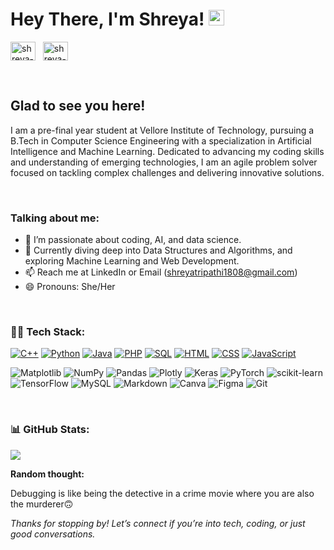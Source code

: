 # Hey There, I'm Shreya! <img src="https://media.giphy.com/media/hvRJCLFzcasrR4ia7z/giphy.gif" width="25px">
<a href="https://www.linkedin.com/in/shreyatripathi863/" target="_blank"><img align="center" src="https://raw.githubusercontent.com/rahuldkjain/github-profile-readme-generator/master/src/images/icons/Social/linked-in-alt.svg" alt="shreya-tripathi" height="30" width="40" /></a>
&nbsp;
<a href="https://www.instagram.com/idrc.wtevr/" target="_blank"><img align="center" src="https://raw.githubusercontent.com/rahuldkjain/github-profile-readme-generator/master/src/images/icons/Social/instagram.svg" alt="shreya-tripathi" height="30" width="40" /></a>
&nbsp;

<br/>

## Glad to see you here!
I am a pre-final year student at Vellore Institute of Technology, pursuing a B.Tech in Computer Science Engineering with a specialization in Artificial Intelligence and Machine Learning. Dedicated to advancing my coding skills and understanding of emerging technologies, I am an agile problem solver focused on tackling complex challenges and delivering innovative solutions.

<br/>

### Talking about me:

- 👀 I’m passionate about coding, AI, and data science.
- 🌱 Currently diving deep into Data Structures and Algorithms, and exploring Machine Learning and Web Development.
- 📫 Reach me at LinkedIn or Email ([shreyatripathi1808@gmail.com](mailto:shreyatripathi1808@gmail.com))
- 😄 Pronouns: She/Her

<br/>

### 👩‍💻 Tech Stack:
<p>
    <a href="#"><img alt="C++" src="https://custom-icon-badges.herokuapp.com/badge/C++-9C033A.svg?logo=cpp2&logoColor=white"></a>
    <a href="#"><img alt="Python" src="https://img.shields.io/badge/Python-14354C.svg?logo=python&logoColor=white"></a>
    <a href="#"><img alt="Java" src="https://img.shields.io/badge/Java-007396.svg?logo=java&logoColor=white"></a>
    <a href="#"><img alt="PHP" src="https://img.shields.io/badge/PHP-777BB4.svg?logo=php&logoColor=white"></a>
    <a href="#"><img alt="SQL" src="https://custom-icon-badges.herokuapp.com/badge/SQL-025E8C.svg?logo=database&logoColor=white"></a>
    <a href="#"><img alt="HTML" src="https://img.shields.io/badge/HTML-E34F26.svg?logo=html5&logoColor=white"></a>
    <a href="#"><img alt="CSS" src="https://img.shields.io/badge/CSS-1572B6.svg?logo=css3&logoColor=white"></a>
    <a href="#"><img alt="JavaScript" src="https://img.shields.io/badge/JavaScript-F7DF1E.svg?logo=javascript&logoColor=black"></a>
 </p>


![Matplotlib](https://img.shields.io/badge/Matplotlib-%23ffffff.svg?style=flat&logo=Matplotlib&logoColor=black) ![NumPy](https://img.shields.io/badge/numpy-%23013243.svg?style=flat&logo=numpy&logoColor=white) ![Pandas](https://img.shields.io/badge/pandas-%23150458.svg?style=flat&logo=pandas&logoColor=white) ![Plotly](https://img.shields.io/badge/Plotly-%233F4F75.svg?style=flat&logo=plotly&logoColor=white)  ![Keras](https://img.shields.io/badge/Keras-%23D00000.svg?style=flat&logo=Keras&logoColor=white) ![PyTorch](https://img.shields.io/badge/PyTorch-%23EE4C2C.svg?style=flat&logo=PyTorch&logoColor=white) ![scikit-learn](https://img.shields.io/badge/scikit--learn-%23F7931E.svg?style=flat&logo=scikit-learn&logoColor=white) ![TensorFlow](https://img.shields.io/badge/TensorFlow-%23FF6F00.svg?style=flat&logo=TensorFlow&logoColor=white) 
![MySQL](https://img.shields.io/badge/mysql-%2300000f.svg?style=flat&logo=mysql&logoColor=white) ![Markdown](https://img.shields.io/badge/markdown-%23000000.svg?style=flat&logo=markdown&logoColor=white) ![Canva](https://img.shields.io/badge/Canva-%2300C4CC.svg?style=flat&logo=Canva&logoColor=white) ![Figma](https://img.shields.io/badge/Figma-%23F24E1E.svg?style=flat&logo=Figma&logoColor=white) ![Git](https://img.shields.io/badge/Git-%23F05033.svg?style=flat&logo=Git&logoColor=white)

<br/>


### 📊 GitHub Stats:
![](https://github-readme-streak-stats.herokuapp.com/?user=ShreyaTripathi1&theme=dark&hide_border=false)<br/>


**Random thought:**  

Debugging is like being the detective in a crime movie where you are also the murderer🙃


<i>Thanks for stopping by! Let’s connect if you’re into tech, coding, or just good conversations.</i>
